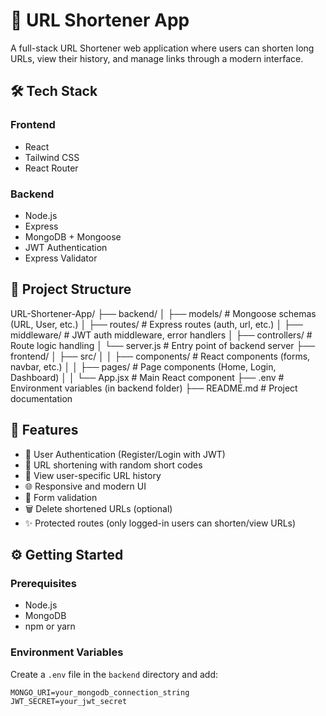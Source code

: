 # 🔗 URL Shortener App

A full-stack URL Shortener web application where users can shorten long URLs, view their history, and manage links through a modern interface.

## 🛠 Tech Stack

### Frontend
- React
- Tailwind CSS
- React Router

### Backend
- Node.js
- Express
- MongoDB + Mongoose
- JWT Authentication
- Express Validator

## 📁 Project Structure

URL-Shortener-App/
├── backend/
│   ├── models/              # Mongoose schemas (URL, User, etc.)
│   ├── routes/              # Express routes (auth, url, etc.)
│   ├── middleware/          # JWT auth middleware, error handlers
│   ├── controllers/         # Route logic handling
│   └── server.js            # Entry point of backend server
├── frontend/
│   ├── src/
│   │   ├── components/      # React components (forms, navbar, etc.)
│   │   ├── pages/           # Page components (Home, Login, Dashboard)
│   │   └── App.jsx          # Main React component
├── .env                     # Environment variables (in backend folder)
├── README.md                # Project documentation



## 🚀 Features

- 🔐 User Authentication (Register/Login with JWT)
- 🔗 URL shortening with random short codes
- 📜 View user-specific URL history
- 🌐 Responsive and modern UI
- 🧪 Form validation
- 🗑️ Delete shortened URLs (optional)
- ✨ Protected routes (only logged-in users can shorten/view URLs)

## ⚙️ Getting Started

### Prerequisites

- Node.js
- MongoDB
- npm or yarn

### Environment Variables

Create a `.env` file in the `backend` directory and add:

```env
MONGO_URI=your_mongodb_connection_string
JWT_SECRET=your_jwt_secret


